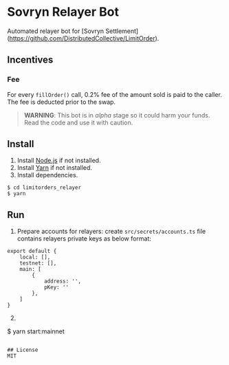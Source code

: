 # Sovryn Relayer Bot

Automated relayer bot for [Sovryn Settlement] (https://github.com/DistributedCollective/LimitOrder).

## Incentives
 
### Fee
For every `fillOrder()` call, 0.2% fee of the amount sold is paid to the caller. The fee is deducted prior to the swap.


> **WARNING**: This bot is in *alpha* stage so it could harm your funds. Read the code and use it with caution.


## Install
1. Install [Node.js](https://nodejs.org/en/download/) if not installed.
2. Install [Yarn](https://classic.yarnpkg.com/en/docs/install/#windows-stable) if not installed.
3. Install dependencies.
```shell script
$ cd limitorders_relayer
$ yarn
```

## Run

1. Prepare accounts for relayers: create `src/secrets/accounts.ts` file contains relayers private keys as below format:
```
export default {
    local: [],
    testnet: [],
    main: [
        {
            address: '',
            pKey: ''
        },
    ]
}
```

2. ```shell script
$ yarn start:mainnet
```

## License
MIT
